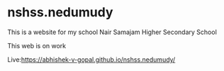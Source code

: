 # nshss.nedumudy

This is a website for my school Nair Samajam Higher Secondary School 

This web is on work

Live:https://abhishek-v-gopal.github.io/nshss.nedumudy/

